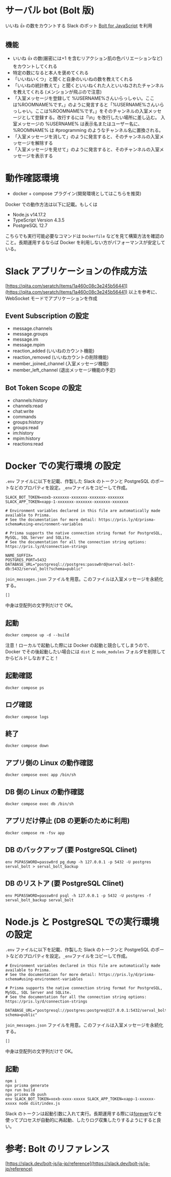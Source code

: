 # サーバル bot (Bolt 版)

いいね :+1: の数をカウントする Slack のボット
[Bolt for JavaScript](https://github.com/slackapi/bolt-js) を利用

## 機能

- いいね :+1: の数(厳密には+1 を含むリアクション肌の色バリエーションなど)をカウントしてくれる
- 特定の数になると本人を褒めてくれる
- 「いいねいくつ」と聞くと自身のいいねの数を教えてくれる
- 「いいねの統計教えて」と聞くといいねくれた人といいねされたチャンネルを教えてくれる (メンションが飛ぶので注意)
- 「入室メッセージを登録して %USERNAME%さんいらっしゃい。ここは%ROOMNAME%です。」のように発言すると「%USERNAME%さんいらっしゃい。ここは%ROOMNAME%です。」をそのチャンネルの入室メッセージとして登録する。改行するには「\n」を改行したい場所に差し込む。
  入室メッセージの %USERNAME% は表示名またはユーザー名に、 %ROOMNAME% は #programming のようなチャンネル名に置換される。
- 「入室メッセージを消して」のように発言すると、そのチャンネルの入室メッセージを解除する
- 「入室メッセージを見せて」のように発言すると、そのチャンネルの入室メッセージを表示する

# 動作確認環境

- docker + compose プラグイン(開発環境としてはこちらを推奨)

Docker での動作方法は以下に記載。もしくは

- Node.js v14.17.2
- TypeScript Version 4.3.5
- PostgreSQL 12.7

こちらでも実行可能必要なコマンドは `Dockerfile` などを見て構築方法を確認のこと。長期運用するならば Docker を利用しない方がパフォーマンスが安定している。

# Slack アプリケーションの作成方法

[https://qiita.com/seratch/items/1a460c08c3e245b56441](https://qiita.com/seratch/items/1a460c08c3e245b56441)
以上を参考に、WebSocket モードでアプリケーションを作成

## Event Subscription の設定

- message.channels
- message.groups
- message.im
- message.mpim
- reaction_added (いいねのカウント機能)
- reaction_removed (いいねカウントの削除機能)
- member_joined_channel (入室メッセージ機能)
- member_left_channel (退出メッセージ機能の予定)

## Bot Token Scope の設定

- channels:history
- channels:read
- chat:write
- commands
- groups:history
- groups:read
- im:history
- mpim:history
- reactions:read

# Docker での実行環境 の設定

`.env` ファイルに以下を記載、作製した Slack のトークンと PostgreSQL のポートなどのプロパティを設定。`_env`ファイルをコピーして作成。

```
SLACK_BOT_TOKEN=xoxb-xxxxxxx-xxxxxxx-xxxxxxx-xxxxxxx
SLACK_APP_TOKEN=xapp-1-xxxxxxx-xxxxxxx-xxxxxxx-xxxxxxx

# Environment variables declared in this file are automatically made available to Prisma.
# See the documentation for more detail: https://pris.ly/d/prisma-schema#using-environment-variables

# Prisma supports the native connection string format for PostgreSQL, MySQL, SQL Server and SQLite.
# See the documentation for all the connection string options: https://pris.ly/d/connection-strings

NAME_SUFFIX=
POSTGRES_PORT=5432
DATABASE_URL="postgresql://postgres:passw0rd@serval-bolt-db:5432/serval_bolt?schema=public"
```

`join_messages.json` ファイルを用意。このファイルは入室メッセージを永続化する。

```
[]
```

中身は空配列の文字列だけで OK。

## 起動

```
docker compose up -d --build
```

注意！ローカルで起動した際には Docker の起動と競合してしまうので、Docker でその後起動したい場合には `dist` と `node_modules` フォルダを削除してからビルドしなおすこと！

## 起動確認

```
docker compose ps
```

## ログ確認

```
docker compose logs
```

## 終了

```
docker compose down
```

## アプリ側の Linux の動作確認

```
docker compose exec app /bin/sh
```

## DB 側の Linux の動作確認

```
docker compose exec db /bin/sh
```

## アプリだけ停止 (DB の更新のために利用)

```
docker compose rm -fsv app
```

## DB のバックアップ (要 PostgreSQL Clinet)

```
env PGPASSWORD=passw0rd pg_dump -h 127.0.0.1 -p 5432 -U postgres serval_bolt > serval_bolt_backup
```

## DB のリストア (要 PostgreSQL Clinet)

```
env PGPASSWORD=passw0rd psql -h 127.0.0.1 -p 5432 -U postgres -f serval_bolt_backup serval_bolt
```

# Node.js と PostgreSQL での実行環境の設定

`.env` ファイルに以下を記載、作製した Slack のトークンと PostgreSQL のポートなどのプロパティを設定。`_env`ファイルをコピーして作成。

```
# Environment variables declared in this file are automatically made available to Prisma.
# See the documentation for more detail: https://pris.ly/d/prisma-schema#using-environment-variables

# Prisma supports the native connection string format for PostgreSQL, MySQL, SQL Server and SQLite.
# See the documentation for all the connection string options: https://pris.ly/d/connection-strings

DATABASE_URL="postgresql://postgres:postgres@127.0.0.1:5432/serval_bolt?schema=public"
```

`join_messages.json` ファイルを用意。このファイルは入室メッセージを永続化する。

```
[]
```

中身は空配列の文字列だけで OK。

## 起動

```
npm i
npx prisma generate
npx run build
npx prisma db push
env SLACK_BOT_TOKEN=xoxb-xxxx-xxxxx SLACK_APP_TOKEN=xapp-1-xxxxxx-xxxxx node dist/index.js
```

Slack のトークンは起動引数に入れて実行。長期運用する際には[forever](https://www.npmjs.com/package/forever)などを使ってプロセスが自動的に再起動、したりログ収集したりするようにすると良い。

# 参考: Bolt のリファレンス

[https://slack.dev/bolt-js/ja-jp/reference](https://slack.dev/bolt-js/ja-jp/reference)
